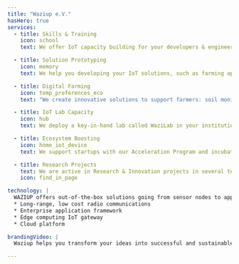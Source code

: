 ```yaml
---
title: "Waziup e.V." 
hasHero: true
services:
  - title: Skills & Training
    icon: school
    text: We offer IoT capacity building for your developers & engineers. We organize hackathons and bootcamps on your premises.

  - title: Solution Prototyping
    icon: memory
    text: We help you developing your IoT solutions, such as farming applications. We developed a full stack technology to support your applications.

  - title: Digital Farming
    icon: temp_preferences_eco 
    text: "We create innovative solutions to support farmers: soil monitoring, livestock monitoring, water quality just to name a few."

  - title: IoT Lab Capacity
    icon: hub
    text: We deploy a key-in-hand lab called WaziLab in your institution. WaziLab is a complete package with hardware, software, training and services.

  - title: Ecosystem Boosting
    icon: home_iot_device
    text: We support startups with our Acceleration Program and incubate with technical bootcamps, networking activities, and business development.

  - title: Research Projects
    text: We are active in Research & Innovation projects in several technical and application fields.
    icon: find_in_page

technology: |
  WAZIUP offers out-of-the-box solutions going from sensor nodes to applications. Our solutions are particularly adapted to tough conditions with low power, and long-range applications.
  * Long-range, low cost radio communications
  * Enterprise application framework
  * Edge computing IoT gateway
  * Cloud platform

brandingVideo: |
  Waziup helps you transform your ideas into successful and sustainable businesses!

---
```


